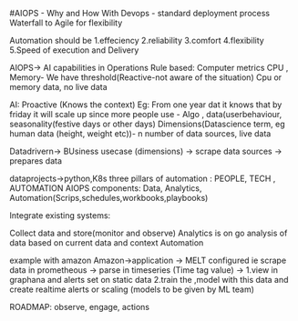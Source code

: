 #AIOPS - Why and How
With Devops - standard deployment process
Waterfall to Agile for flexibility

Automation should be
1.effeciency
2.reliability
3.comfort
4.flexibility
5.Speed of execution and Delivery

AIOPS-> AI capabilities in Operations
Rule based: Computer metrics CPU , Memory- We have threshold(Reactive-not aware of the situation)
Cpu or memory data, no live data

AI: Proactive (Knows the context)
Eg: From one year dat it knows that by friday it will scale up since more people use - Algo , data(userbehaviour, seasonality(festive days or other days)
Dimensions(Datascience term, eg human data (height, weight etc))- n number of data sources, live data

Datadrivern-> BUsiness usecase (dimensions) -> scrape data sources -> prepares data

dataprojects->python,K8s
three pillars of automation : PEOPLE, TECH , AUTOMATION
AIOPS components: Data, Analytics, Automation(Scrips,schedules,workbooks,playbooks)

Integrate existing systems:

Collect data and store(monitor and observe)
Analytics is on go analysis of data based on current data and context
Automation 

example with amazon
Amazon->application -> MELT configured ie scrape data in prometheous -> parse in timeseries (Time tag value) -> 
1.view in graphana and alerts set on static data
2.train the ,model with this data and create realtime alerts or scaling (models to be given by ML team)

ROADMAP: observe, engage, actions






